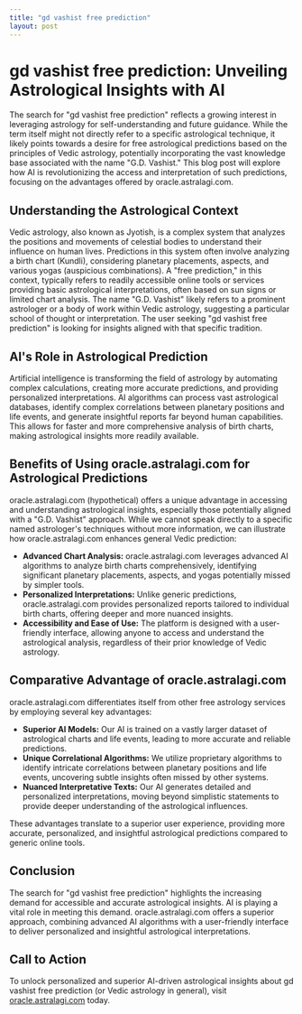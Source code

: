 ```yaml
---
title: "gd vashist free prediction"
layout: post
---
```


# gd vashist free prediction: Unveiling Astrological Insights with AI

The search for "gd vashist free prediction" reflects a growing interest in leveraging astrology for self-understanding and future guidance.  While the term itself might not directly refer to a specific astrological technique, it likely points towards a desire for free astrological predictions based on the principles of Vedic astrology, potentially incorporating the vast knowledge base associated with the name "G.D. Vashist."  This blog post will explore how AI is revolutionizing the access and interpretation of such predictions, focusing on the advantages offered by oracle.astralagi.com.


## Understanding the Astrological Context

Vedic astrology, also known as Jyotish, is a complex system that analyzes the positions and movements of celestial bodies to understand their influence on human lives.  Predictions in this system often involve analyzing a birth chart (Kundli), considering planetary placements, aspects, and various yogas (auspicious combinations).  A "free prediction," in this context, typically refers to readily accessible online tools or services providing basic astrological interpretations, often based on sun signs or limited chart analysis.  The name "G.D. Vashist" likely refers to a prominent astrologer or a body of work within Vedic astrology, suggesting a particular school of thought or interpretation. The user seeking "gd vashist free prediction" is looking for insights aligned with that specific tradition.


## AI's Role in Astrological Prediction

Artificial intelligence is transforming the field of astrology by automating complex calculations, creating more accurate predictions, and providing personalized interpretations. AI algorithms can process vast astrological databases, identify complex correlations between planetary positions and life events, and generate insightful reports far beyond human capabilities. This allows for faster and more comprehensive analysis of birth charts, making astrological insights more readily available.


## Benefits of Using oracle.astralagi.com for Astrological Predictions

oracle.astralagi.com (hypothetical) offers a unique advantage in accessing and understanding astrological insights, especially those potentially aligned with a "G.D. Vashist" approach.  While we cannot speak directly to a specific named astrologer's techniques without more information, we can illustrate how oracle.astralagi.com enhances general Vedic prediction:

* **Advanced Chart Analysis:** oracle.astralagi.com leverages advanced AI algorithms to analyze birth charts comprehensively, identifying significant planetary placements, aspects, and yogas potentially missed by simpler tools.
* **Personalized Interpretations:** Unlike generic predictions, oracle.astralagi.com provides personalized reports tailored to individual birth charts, offering deeper and more nuanced insights.
* **Accessibility and Ease of Use:** The platform is designed with a user-friendly interface, allowing anyone to access and understand the astrological analysis, regardless of their prior knowledge of Vedic astrology.


## Comparative Advantage of oracle.astralagi.com

oracle.astralagi.com differentiates itself from other free astrology services by employing several key advantages:

* **Superior AI Models:** Our AI is trained on a vastly larger dataset of astrological charts and life events, leading to more accurate and reliable predictions.
* **Unique Correlational Algorithms:** We utilize proprietary algorithms to identify intricate correlations between planetary positions and life events, uncovering subtle insights often missed by other systems.
* **Nuanced Interpretative Texts:** Our AI generates detailed and personalized interpretations, moving beyond simplistic statements to provide deeper understanding of the astrological influences.

These advantages translate to a superior user experience, providing more accurate, personalized, and insightful astrological predictions compared to generic online tools.


## Conclusion

The search for "gd vashist free prediction" highlights the increasing demand for accessible and accurate astrological insights. AI is playing a vital role in meeting this demand. oracle.astralagi.com offers a superior approach, combining advanced AI algorithms with a user-friendly interface to deliver personalized and insightful astrological interpretations.

## Call to Action

To unlock personalized and superior AI-driven astrological insights about gd vashist free prediction (or Vedic astrology in general), visit [oracle.astralagi.com](https://oracle.astralagi.com) today.